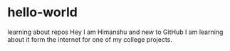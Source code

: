 # hello-world
learning about repos
Hey I am Himanshu and new to GitHub
I am learning about it form the internet for one of my college projects.
